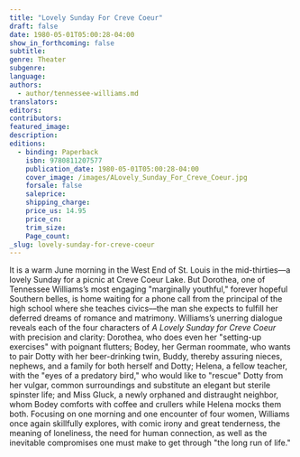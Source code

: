 ```yaml
---
title: "Lovely Sunday For Creve Coeur"
draft: false
date: 1980-05-01T05:00:28-04:00
show_in_forthcoming: false
subtitle:
genre: Theater
subgenre:
language:
authors:
  - author/tennessee-williams.md
translators:
editors:
contributors:
featured_image:
description:
editions:
  - binding: Paperback
    isbn: 9780811207577
    publication_date: 1980-05-01T05:00:28-04:00
    cover_image: /images/ALovely_Sunday_For_Creve_Coeur.jpg
    forsale: false
    saleprice:
    shipping_charge:
    price_us: 14.95
    price_cn:
    trim_size:
    Page_count:
_slug: lovely-sunday-for-creve-coeur
---
```


It is a warm June morning in the West End of St. Louis in the mid-thirties––a lovely Sunday for a picnic at Creve Coeur Lake. But Dorothea, one of Tennessee Williams’s most engaging "marginally youthful," forever hopeful Southern belles, is home waiting for a phone call from the principal of the high school where she teaches civics––the man she expects to fulfill her deferred dreams of romance and matrimony. Williams’s unerring dialogue reveals each of the four characters of _A Lovely Sunday for Creve Coeur_ with precision and clarity: Dorothea, who does even her "setting-up exercises" with poignant flutters; Bodey, her German roommate, who wants to pair Dotty with her beer-drinking twin, Buddy, thereby assuring nieces, nephews, and a family for both herself and Dotty; Helena, a fellow teacher, with the "eyes of a predatory bird," who would like to "rescue" Dotty from her vulgar, common surroundings and substitute an elegant but sterile spinster life; and Miss Gluck, a newly orphaned and distraught neighbor, whom Bodey comforts with coffee and crullers while Helena mocks them both. Focusing on one morning and one encounter of four women, Williams once again skillfully explores, with comic irony and great tenderness, the meaning of loneliness, the need for human connection, as well as the inevitable compromises one must make to get through "the long run of life."

